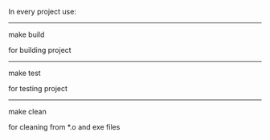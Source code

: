 In every project use:
<hr>
make build

for building project
<hr>
make test

for testing project
<hr>
make clean

for cleaning from *.o and exe files
